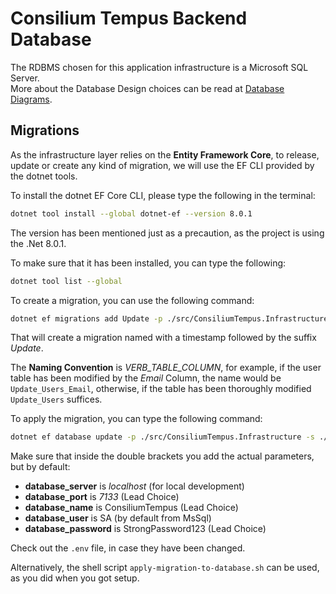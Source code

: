 # Consilium Tempus Backend Database

The RDBMS chosen for this application infrastructure is a Microsoft SQL Server.
<br>
More about the Database Design choices can be read at [Database Diagrams](Domain.md/#database-diagrams).

## Migrations

As the infrastructure layer relies on the **Entity Framework Core**, to release, 
update or create any kind of migration, we will use the EF CLI provided by the dotnet tools.

To install the dotnet EF Core CLI, please type the following in the terminal:

```sh
dotnet tool install --global dotnet-ef --version 8.0.1
```
The version has been mentioned just as a precaution, as the project is using the .Net 8.0.1.

To make sure that it has been installed, you can type the following:

```sh
dotnet tool list --global
```

To create a migration, you can use the following command: 

```sh
dotnet ef migrations add Update -p ./src/ConsiliumTempus.Infrastructure -s ./src/ConsiliumTempus.Api/
```

That will create a migration named with a timestamp followed by the suffix *Update*. 

The **Naming Convention** is *VERB\_TABLE\_COLUMN*, for example, 
if the user table has been modified by the _Email_ Column, the name would be `Update_Users_Email`, 
otherwise, if the table has been thoroughly modified `Update_Users` suffices.

To apply the migration, you can type the following command:

```sh
dotnet ef database update -p ./src/ConsiliumTempus.Infrastructure -s ./src/ConsiliumTempus.Api/ --connection "Server={{database_server}},{{database_port}};Database={{database_name}};User Id={{database_user}};Password={{database_password}};Encrypt=false"
```

Make sure that inside the double brackets you add the actual parameters, but by default:
- **database_server** is *localhost* (for local development)
- **database_port** is *7133* (Lead Choice)
- **database_name** is ConsiliumTempus (Lead Choice)
- **database_user** is SA (by default from MsSql)
- **database_password** is StrongPassword123 (Lead Choice)

Check out the `.env` file, in case they have been changed.

Alternatively, the shell script `apply-migration-to-database.sh` can be used, as you did when you got setup.
